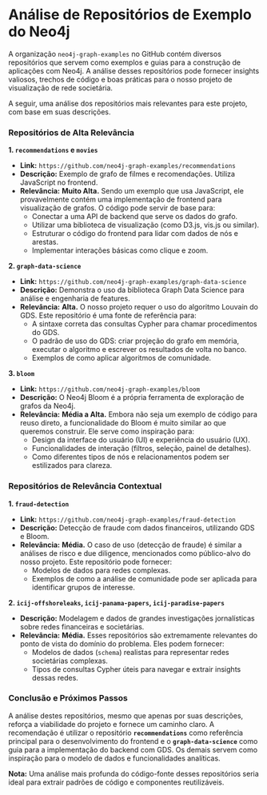 # Análise de Repositórios de Exemplo do Neo4j

A organização `neo4j-graph-examples` no GitHub contém diversos repositórios que servem como exemplos e guias para a construção de aplicações com Neo4j. A análise desses repositórios pode fornecer insights valiosos, trechos de código e boas práticas para o nosso projeto de visualização de rede societária.

A seguir, uma análise dos repositórios mais relevantes para este projeto, com base em suas descrições.

### Repositórios de Alta Relevância

**1. `recommendations` e `movies`**
- **Link:** `https://github.com/neo4j-graph-examples/recommendations`
- **Descrição:** Exemplo de grafo de filmes e recomendações. Utiliza JavaScript no frontend.
- **Relevância:** **Muito Alta.** Sendo um exemplo que usa JavaScript, ele provavelmente contém uma implementação de frontend para visualização de grafos. O código pode servir de base para:
    - Conectar a uma API de backend que serve os dados do grafo.
    - Utilizar uma biblioteca de visualização (como D3.js, vis.js ou similar).
    - Estruturar o código do frontend para lidar com dados de nós e arestas.
    - Implementar interações básicas como clique e zoom.

**2. `graph-data-science`**
- **Link:** `https://github.com/neo4j-graph-examples/graph-data-science`
- **Descrição:** Demonstra o uso da biblioteca Graph Data Science para análise e engenharia de features.
- **Relevância:** **Alta.** O nosso projeto requer o uso do algoritmo Louvain do GDS. Este repositório é uma fonte de referência para:
    - A sintaxe correta das consultas Cypher para chamar procedimentos do GDS.
    - O padrão de uso do GDS: criar projeção do grafo em memória, executar o algoritmo e escrever os resultados de volta no banco.
    - Exemplos de como aplicar algoritmos de comunidade.

**3. `bloom`**
- **Link:** `https://github.com/neo4j-graph-examples/bloom`
- **Descrição:** O Neo4j Bloom é a própria ferramenta de exploração de grafos da Neo4j.
- **Relevância:** **Média a Alta.** Embora não seja um exemplo de código para reuso direto, a funcionalidade do Bloom é muito similar ao que queremos construir. Ele serve como inspiração para:
    - Design da interface do usuário (UI) e experiência do usuário (UX).
    - Funcionalidades de interação (filtros, seleção, painel de detalhes).
    - Como diferentes tipos de nós e relacionamentos podem ser estilizados para clareza.

### Repositórios de Relevância Contextual

**1. `fraud-detection`**
- **Link:** `https://github.com/neo4j-graph-examples/fraud-detection`
- **Descrição:** Detecção de fraude com dados financeiros, utilizando GDS e Bloom.
- **Relevância:** **Média.** O caso de uso (detecção de fraude) é similar a análises de risco e due diligence, mencionados como público-alvo do nosso projeto. Este repositório pode fornecer:
    - Modelos de dados para redes complexas.
    - Exemplos de como a análise de comunidade pode ser aplicada para identificar grupos de interesse.

**2. `icij-offshoreleaks`, `icij-panama-papers`, `icij-paradise-papers`**
- **Descrição:** Modelagem e dados de grandes investigações jornalísticas sobre redes financeiras e societárias.
- **Relevância:** **Média.** Esses repositórios são extremamente relevantes do ponto de vista do domínio do problema. Eles podem fornecer:
    - Modelos de dados (`schema`) realistas para representar redes societárias complexas.
    - Tipos de consultas Cypher úteis para navegar e extrair insights dessas redes.

### Conclusão e Próximos Passos

A análise destes repositórios, mesmo que apenas por suas descrições, reforça a viabilidade do projeto e fornece um caminho claro. A recomendação é utilizar o repositório **`recommendations`** como referência principal para o desenvolvimento do frontend e o **`graph-data-science`** como guia para a implementação do backend com GDS. Os demais servem como inspiração para o modelo de dados e funcionalidades analíticas.

**Nota:** Uma análise mais profunda do código-fonte desses repositórios seria ideal para extrair padrões de código e componentes reutilizáveis. 